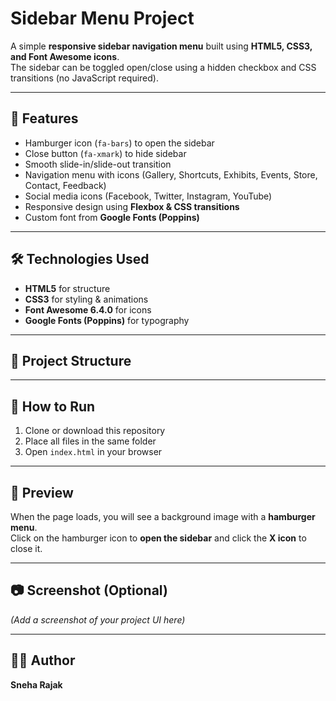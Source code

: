 # Sidebar Menu Project  

A simple **responsive sidebar navigation menu** built using **HTML5, CSS3, and Font Awesome icons**.  
The sidebar can be toggled open/close using a hidden checkbox and CSS transitions (no JavaScript required).  

---

## 📌 Features  
- Hamburger icon (`fa-bars`) to open the sidebar  
- Close button (`fa-xmark`) to hide sidebar  
- Smooth slide-in/slide-out transition  
- Navigation menu with icons (Gallery, Shortcuts, Exhibits, Events, Store, Contact, Feedback)  
- Social media icons (Facebook, Twitter, Instagram, YouTube)  
- Responsive design using **Flexbox & CSS transitions**  
- Custom font from **Google Fonts (Poppins)**  

---

## 🛠️ Technologies Used  
- **HTML5** for structure  
- **CSS3** for styling & animations  
- **Font Awesome 6.4.0** for icons  
- **Google Fonts (Poppins)** for typography  

---

## 📂 Project Structure  

---

## 🚀 How to Run  
1. Clone or download this repository  
2. Place all files in the same folder  
3. Open `index.html` in your browser  

---

## 🎨 Preview  
When the page loads, you will see a background image with a **hamburger menu**.  
Click on the hamburger icon to **open the sidebar** and click the **X icon** to close it.  

---

## 📷 Screenshot (Optional)  
*(Add a screenshot of your project UI here)*  

---

## 👩‍💻 Author  
**Sneha Rajak**  
